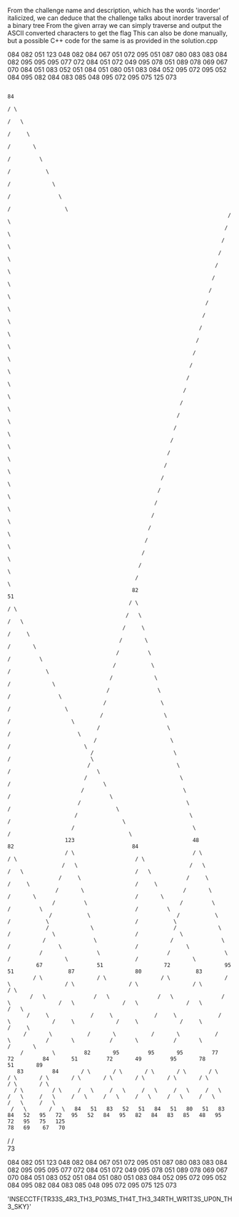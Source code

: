 

From the challenge name and description, which has the words 'inorder' italicized, we can deduce that the challenge talks about inorder traversal of a binary tree
From the given array we can simply traverse and output the ASCII converted characters to get the flag
This can also be done manually, but a possible C++ code for the same is as provided in the solution.cpp



084 082 051 123 048 082 084 067 051 072 095 051 087 080 083 083 084 082 095 095 095 077 072 084 051 072 049 095 078 051 089 078 069 067 070 084 051 083 052 051 084 051 080 051 083 084 052 095 072 095 052 084 095 082 084 083 085 048 095 072 095 075 125 073


                                                                                  84
                                                                                  / \
                                                                                 /   \
                                                                                /     \
                                                                               /       \
                                                                              /         \
                                                                             /           \
                                                                            /             \
                                                                           /               \
                                                                          /                 \
                                                                         /                   \
                                                                        /                     \
                                                                       /                       \
                                                                      /                         \
                                                                     /                           \
                                                                    /                             \
                                                                   /                               \
                                                                  /                                 \
                                                                 /                                   \
                                                                /                                     \
                                                               /                                       \
                                                              /                                         \
                                                             /                                           \
                                                            /                                             \
                                                           /                                               \
                                                          /                                                 \
                                                         /                                                   \
                                                        /                                                     \
                                                       /                                                       \
                                                      /                                                         \
                                                     /                                                           \
                                                    /                                                             \
                                                   /                                                               \
                                                  /                                                                 \
                                                 /                                                                   \
                                                /                                                                     \
                                               /                                                                       \
                                              /                                                                         \
                                             /                                                                           \
                                            /                                                                             \
                                           82                                                                             51
                                          / \                                                                             / \
                                         /   \                                                                           /   \
                                        /     \                                                                         /     \
                                       /       \                                                                       /       \
                                      /         \                                                                     /         \
                                     /           \                                                                   /           \
                                    /             \                                                                 /             \
                                   /               \                                                               /               \
                                  /                 \                                                             /                 \
                                 /                   \                                                           /                   \
                                /                     \                                                         /                     \
                               /                       \                                                       /                       \
                              /                         \                                                     /                         \
                             /                           \                                                   /                           \
                            /                             \                                                 /                             \
                           /                               \                                               /                               \
                          /                                 \                                             /                                 \
                         /                                   \                                           /                                   \
                        /                                     \                                         /                                     \
                      123                                     48                                       82                                     84
                      / \                                     / \                                     / \                                     / \
                     /   \                                   /   \                                   /   \                                   /   \
                    /     \                                 /     \                                 /     \                                 /     \
                   /       \                               /       \                               /       \                               /       \
                  /         \                             /         \                             /         \                             /         \
                 /           \                           /           \                           /           \                           /           \
                /             \                         /             \                         /             \                         /             \
               /               \                       /               \                       /               \                       /               \
              /                 \                     /                 \                     /                 \                     /                 \
             67                 51                   72                 95                   51                 87                   80                 83
            / \                 / \                 / \                 / \                 / \                 / \                 / \                 / \
           /   \               /   \               /   \               /   \               /   \               /   \               /   \               /   \
          /     \             /     \             /     \             /     \             /     \             /     \             /     \             /     \
         /       \           /       \           /       \           /       \           /       \           /       \           /       \           /       \
        /         \         82       95         95       95         77       72         84       51         72       49         95       78         51       89
       83         84       / \       / \       / \       / \       / \       / \       / \       / \       / \       / \       / \       / \       / \       / \
      / \         / \     /   \     /   \     /   \     /   \     /   \     /   \     /   \     /   \     /   \     /   \     /   \     /   \     /   \     /   \
     /   \       /   \   84   51   83   52   51   84   51   80   51   83   84   52   95   72   95   52   84   95   82   84   83   85   48   95   72   95   75   125
    78   69    67   70
   / 
  /   
73  


084 082 051 123 048 082 084 067 051 072 095 051 087 080 083 083 084 082 095 095 095 077 072 084 051 072 049 095 078 051 089 078 069 067 070 084 051 083 052 051 084 051 080 051 083 084 052 095 072 095 052 084 095 082 084 083 085 048 095 072 095 075 125 073




'INSECCTF{TR33S_4R3_TH3_P03MS_TH4T_TH3_34RTH_WR1T3S_UP0N_TH3_SKY}'